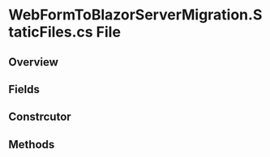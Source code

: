 # WebFormToBlazorServerMigration.StaticFiles.cs File

## Overview

## Fields

## Constrcutor

## Methods